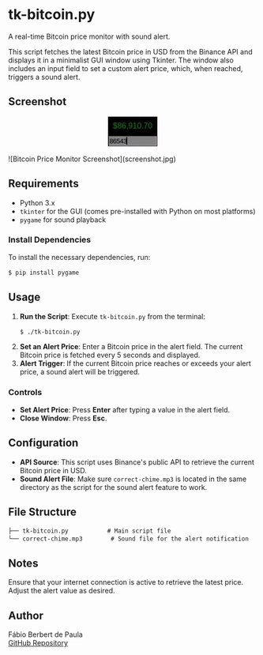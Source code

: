 # tk-bitcoin.py
A real-time Bitcoin price monitor with sound alert.

This script fetches the latest Bitcoin price in USD from the Binance API and displays it in a minimalist GUI window using Tkinter. The window also includes an input field to set a custom alert price, which, when reached, triggers a sound alert.

## Screenshot

<p align="center">
  <img src="screenshot.jpg" alt="Bitcoin Price Monitor Screenshot">
</p>
![Bitcoin Price Monitor Screenshot](screenshot.jpg)

## Requirements
- Python 3.x
- `tkinter` for the GUI (comes pre-installed with Python on most platforms)
- `pygame` for sound playback

### Install Dependencies
To install the necessary dependencies, run:
```bash
$ pip install pygame
```

## Usage

1. **Run the Script**: Execute `tk-bitcoin.py` from the terminal:
    ```bash
    $ ./tk-bitcoin.py
    ```
2. **Set an Alert Price**: Enter a Bitcoin price in the alert field. The current Bitcoin price is fetched every 5 seconds and displayed.
3. **Alert Trigger**: If the current Bitcoin price reaches or exceeds your alert price, a sound alert will be triggered.

### Controls
- **Set Alert Price**: Press **Enter** after typing a value in the alert field.
- **Close Window**: Press **Esc**.

## Configuration
- **API Source**: This script uses Binance's public API to retrieve the current Bitcoin price in USD.
- **Sound Alert File**: Make sure `correct-chime.mp3` is located in the same directory as the script for the sound alert feature to work.

## File Structure
```text
├── tk-bitcoin.py           # Main script file
└── correct-chime.mp3        # Sound file for the alert notification
```

## Notes
Ensure that your internet connection is active to retrieve the latest price. Adjust the alert value as desired. 

## Author
Fábio Berbert de Paula  
[GitHub Repository](https://github.com/fberbert/tk-bitcoin)
